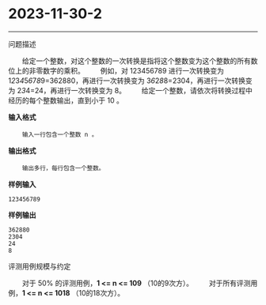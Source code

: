 # 2023-11-30-2

---



问题描述

　　给定一个整数，对这个整数的一次转换是指将这个整数变为这个整数的所有数位上的非零数字的乘积。
　　例如，对 123456789 进行一次转换变为 1*2*3*4*5*6*7*8*9=362880，再进行一次转换变为 3*6*2*8*8=2304，再进行一次转换变为 2*3*4=24，再进行一次转换变为 8。
　　给定一个整数，请依次将转换过程中经历的每个整数输出，直到小于 10 。

**输入格式**

　　`输入一行包含一个整数 n 。`

**输出格式**

　　`输出多行，每行包含一个整数。`



**样例输入**

`123456789`

**样例输出**

```362880
362880
2304
24
8
```

评测用例规模与约定

　　对于 50% 的评测用例，**1 <= n <= 109** （10的9次方）。
　　对于所有评测用例，**1 <= n <= 1018** （10的18次方）。